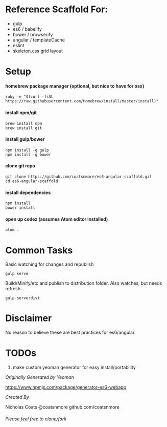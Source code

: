 # Reference Scaffold For:

* gulp
* es6 / babelify
* bower / browserify
* angular / templateCache
* eslint
* skeleton.css grid layout

# Setup

#### homebrew package manager (optional, but nice to have for osx)


    ruby -e "$(curl -fsSL https://raw.githubusercontent.com/Homebrew/install/master/install)"


#### install npm/git


    brew install npm
    brew install git

#### install gulp/bower


    npm install -g gulp
    npm install -g bower

#### clone git repo


    git clone https://github.com/coatsnmore/es6-angular-scaffold.git
    cd es6-angular-scaffold

#### install dependencies


    npm install
    bower install

#### open up codez (assumes Atom editor installed)


    atom .

# Common Tasks

Basic watching for changes and republish

    gulp serve

Build/Minify/etc and publish to distribution folder.  Also watches, but needs refresh.

    gulp serve:dist

# Disclaimer

No reason to believe these are best practices for es6/angular.

# TODOs

1. make custom yeoman generator for easy install/portability

*Originally Generated by Yeoman*

https://www.npmjs.com/package/generator-es6-webapp

*Created By*

Nicholas Coats
@coatsnmore
github.com/coatsnmore

###### *Please feel free to clone/fork*
